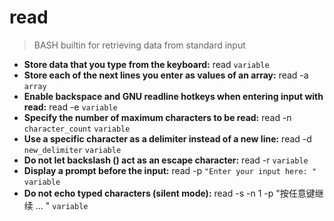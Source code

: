 # read
> BASH builtin for retrieving data from standard input
- **Store data that you type from the keyboard:**
read `variable`
- **Store each of the next lines you enter as values of an array:**
read -a `array`
- **Enable backspace and GNU readline hotkeys when entering input with read:**
read -e `variable`
- **Specify the number of maximum characters to be read:**
read -n `character_count` `variable`
- **Use a specific character as a delimiter instead of a new line:**
read -d `new_delimiter` `variable`
- **Do not let backslash (\) act as an escape character:**
read -r `variable`
- **Display a prompt before the input:**
read -p `"Enter your input here: "` `variable`
- **Do not echo typed characters (silent mode):**
read -s -n 1 -p "按任意键继续 ... " `variable`

